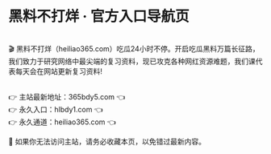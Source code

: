 # 黑料不打烊 · 官方入口导航页
<br>🎬 黑料不打烊（heiliao365.com）吃瓜24小时不停。开启吃瓜黑料万篇长征路，我们致力于研究网络中最尖端的复习资料，现已攻克各种网红资源难题，我们课代表每天会在网站更新复习资料!

<br>👉 主站最新地址：365bdy5.com 👈
<br>👉 永久入口：hlbdy1.com 👈
<br>👉 永久通道：heiliao365.com 👈

📌 如果你无法访问主站，请务必收藏本页，以免错过最新内容。
